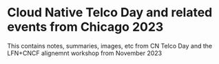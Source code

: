 # Cloud Native Telco Day and related events from Chicago 2023

This contains notes, summaries, images, etc from CN Telco Day and the LFN+CNCF alignemnt workshop from November 2023
